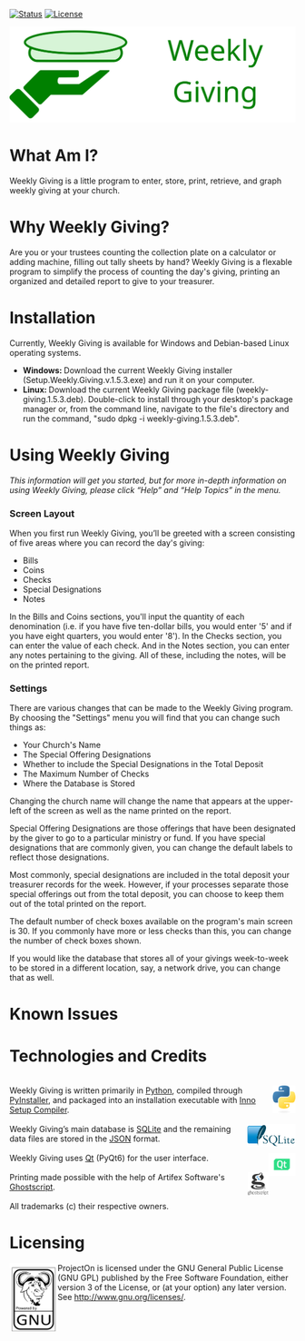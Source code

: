 [![Status](https://img.shields.io/badge/status-active-brightgreen.svg?style=plastic)](https://github.com/pastorjeremywilson/WeeklyGiving/pulse/monthly)
[![License](https://img.shields.io/badge/license-GPL-blue.svg?style=plastic)](https://www.gnu.org/licenses/gpl-3.0.en.html)

<img src='https://github.com/pastorjeremywilson/public/blob/main/wgBanner.svg?raw=true' width='600px' />

# What Am I?

Weekly Giving is a little program to enter, store, print, retrieve, and graph weekly giving at your church.

# Why Weekly Giving?

Are you or your trustees counting the collection plate on a calculator or adding machine, filling out tally sheets 
by hand? Weekly Giving is a flexable program to simplify the process of counting the day's giving, printing an organized
and detailed report to give to your treasurer.

# Installation

Currently, Weekly Giving is available for Windows and Debian-based Linux operating
systems.
- <strong>Windows: </strong>Download the current Weekly Giving installer (Setup.Weekly.Giving.v.1.5.3.exe) and run it 
on your computer.</li>
- <strong>Linux: </strong>Download the current Weekly Giving package file (weekly-giving.1.5.3.deb). Double-click to 
install through your desktop's package manager or, from the command line, navigate to the file's directory and run the 
command, "sudo dpkg -i weekly-giving.1.5.3.deb".</li>

# Using Weekly Giving

*This information will get you started, but for more in-depth information*
*on using Weekly Giving, please click “Help” and “Help Topics” in the menu.*

### Screen Layout

When you first run Weekly Giving, you’ll be greeted with a screen consisting of five areas where you
can record the day's giving:

- Bills
- Coins
- Checks
- Special Designations
- Notes

In the Bills and Coins sections, you'll input the quantity of each denomination (i.e. if you have five ten-dollar
bills, you would enter '5' and if you have eight quarters, you would enter '8'). In the Checks section, you can
enter the value of each check. And in the Notes section, you can enter any notes pertaining to the giving. All of
these, including the notes, will be on the printed report.

### Settings

There are various changes that can be made to the Weekly Giving program. By choosing the "Settings" menu 
you will find that you can change such things as:

- Your Church's Name
- The Special Offering Designations
- Whether to include the Special Designations in the Total Deposit 
- The Maximum Number of Checks
- Where the Database is Stored

Changing the church name will change the name that appears at the upper-left of the screen as well as the name
printed on the report.

Special Offering Designations are those offerings that have been designated by the giver to go to a particular
ministry or fund. If you have special designations that are commonly given, you can change the default labels
to reflect those designations.

Most commonly, special designations are included in the total deposit your treasurer records for the week. However,
if your processes separate those special offerings out from the total deposit, you can choose to keep them out of the
total printed on the report.

The default number of check boxes available on the program's main screen is 30. If you commonly have more or less checks
than this, you can change the number of check boxes shown.

If you would like the database that stores all of your givings week-to-week to be stored in a different location, say,
a network drive, you can change that as well.

# Known Issues

# Technologies and Credits

<br>
<div>
    <img src='https://github.com/pastorjeremywilson/public/blob/main/python-logo-only.svg?raw=true' width=40px align='right' />
    Weekly Giving is written primarily in <a href="https://www.python.org" target="_blank">Python</a>, compiled through <a href="https://www.pyinstaller.org" target="_blank">PyInstaller</a>,
    and packaged into an installation executable with <a href="https://jrsoftware.org/isinfo.php" target="_blank">Inno Setup Compiler</a>.
</div>
<br>

<div>
    <img src='https://github.com/pastorjeremywilson/public/blob/main/sqlite370.jpg?raw=true' height=40px align='right' />
    Weekly Giving’s main database is <a href="https://www.sqlite.org" target="_blank">SQLite</a> and the remaining data files are
    stored in the <a href="https://www.json.org/json-en.html" target="_blank">JSON</a> format.
</div>
<br>

<div>
    <img src='https://github.com/pastorjeremywilson/public/blob/main/Qt-logo-neon.png?raw=true' height=40px align='right' />
    Weekly Giving uses <a href="https://www.qt.io/product/framework" target="_blank">Qt</a> (PyQt6) for the user interface.
</div>
<br>

<div>
    <img src='https://github.com/pastorjeremywilson/public/blob/main/ghostscript-plus-text.png?raw=true' height=40px align='right' />
    Printing made possible with the help of Artifex Software's <a href="https://www.ghostscript.com" target="_blank">Ghostscript</a>.
</div>
<br>
All trademarks (c) their respective owners.

# Licensing

<img src='https://github.com/pastorjeremywilson/public/blob/main/gnu-4.svg?raw=true' height=120px align='left' />
ProjectOn is licensed under the GNU General Public License (GNU GPL)
published by the Free Software Foundation, either version 3 of the
License, or (at your option) any later version. See
<a href="http://www.gnu.org/licenses/" target="_blank">http://www.gnu.org/licenses/</a>.